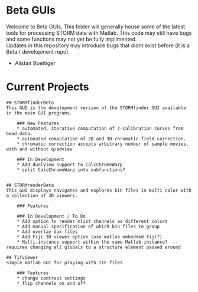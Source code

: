 # Beta GUIs 

Welcome to Beta GUIs.  This folder will generally house some of the latest tools for processing STORM data with Matlab.
This code may still have bugs and some functions may not yet be fully implimented.  
Updates in this repository may introduce bugs that didnt exist before (it is a Beta / development repo). 

- Alistair Boettiger

# Current Projects

	## STORMfinderBeta
	This GUI is the development version of the STORMfinder GUI available in the main GUI programs.

		### New Features
		* automated, iterative computation of z-calibration curves from bead data.
		* automated computation of 2D and 3D chromatic field correction.  
		* chromatic correction accepts arbitrary number of sample movies, with and without quadview

		### In Development
		* Add dualView support to CalcChromeWarp 
		* split CalcChromeWarp into subfunctions?


	## STORMrenderBeta
	This GUI displays navigates and explores bin files in multi color with a collection of 3D viewers. 

		### Features

		### In Development / To Do
		* Add option to render mlist channels as different colors
		* Add manual specification of which bin files to group
		* Add overlay dax files
		* Add Fiji 3D viewer option (use matlab embedded fiji?) 
		* Multi-instance support within the same Matlab instance?  -- requires changing all globals to a structure element passed around

	## Tifviewer
	Simple matlab GUI for playing with TIF files 

		### Features
		* change contrast settings
		* flip channels on and off
